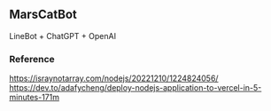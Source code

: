 ## MarsCatBot

LineBot + ChatGPT + OpenAI

### Reference

https://israynotarray.com/nodejs/20221210/1224824056/
https://dev.to/adafycheng/deploy-nodejs-application-to-vercel-in-5-minutes-171m
